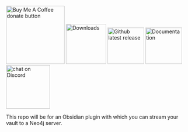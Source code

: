 
<p align="left">
    <a href="https://ko-fi.com/Emile" title="Donate to this project using Buy Me A Coffee"><img src="https://img.shields.io/badge/buy%20me%20a%20coffee-donate-yellow.svg" alt="Buy Me A Coffee donate button" width="160"/></a>
    <a href="https://github.com/HEmile/obsidian-neo4j-stream/releases">
        <img src="https://img.shields.io/github/downloads/HEmile/obsidian-neo4j-stream/total.svg"
            alt="Downloads" width="110"></a> 
    <a href="https://github.com/HEmile/obsidian-neo4j-stream/releases">
        <img src="https://img.shields.io/github/v/release/HEmile/obsidian-neo4j-stream"
            alt="Github latest release" width="100"></a>
   <a href="https://juggl.io">
        <img src="https://img.shields.io/badge/docs-Obsidian-blue"
            alt="Documentation" width="100"></a>
    <a href="https://discord.gg/sAmSGpaPgM">
        <img src="https://img.shields.io/discord/794500624163143720?logo=discord"
            alt="chat on Discord" width="120"></a>
</p>

This repo will be for an Obsidian plugin with which you can stream your vault to a Neo4j server.


